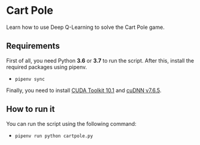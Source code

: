 # Cart Pole
Learn how to use Deep Q-Learning to solve the Cart Pole game.

## Requirements
First of all, you need Python **3.6** or **3.7** to run the script. After this, install the required packages using pipenv.
- `pipenv sync`

Finally, you need to install [CUDA Toolkit 10.1](https://developer.nvidia.com/cuda-10.1-download-archive-base) and [cuDNN v7.6.5](https://developer.nvidia.com/cuda-10.1-download-archive-base).

## How to run it
You can run the script using the following command: 
- `pipenv run python cartpole.py`
